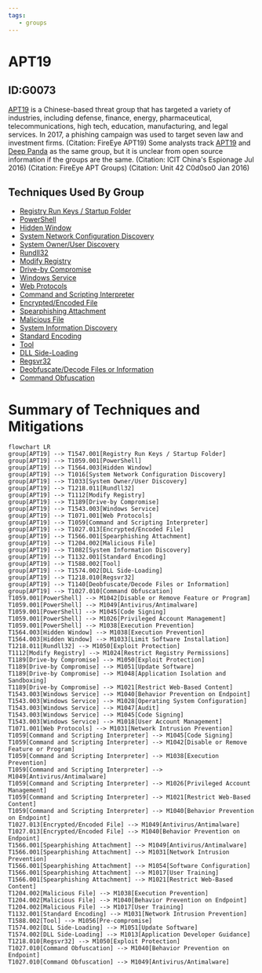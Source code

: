 ```yaml
---
tags:
   - groups
---
```

# APT19
## ID:G0073
[APT19](groups/G0073) is a Chinese-based threat group that has targeted a variety of industries, including defense, finance, energy, pharmaceutical, telecommunications, high tech, education, manufacturing, and legal services. In 2017, a phishing campaign was used to target seven law and investment firms. (Citation: FireEye APT19) Some analysts track [APT19](groups/G0073) and [Deep Panda](groups/G0009) as the same group, but it is unclear from open source information if the groups are the same. (Citation: ICIT China's Espionage Jul 2016) (Citation: FireEye APT Groups) (Citation: Unit 42 C0d0so0 Jan 2016)
## Techniques Used By Group
* [Registry Run Keys / Startup Folder](techniques/T1547/001)
* [PowerShell](techniques/T1059/001)
* [Hidden Window](techniques/T1564/003)
* [System Network Configuration Discovery](techniques/T1016)
* [System Owner/User Discovery](techniques/T1033)
* [Rundll32](techniques/T1218/011)
* [Modify Registry](techniques/T1112)
* [Drive-by Compromise](techniques/T1189)
* [Windows Service](techniques/T1543/003)
* [Web Protocols](techniques/T1071/001)
* [Command and Scripting Interpreter](techniques/T1059)
* [Encrypted/Encoded File](techniques/T1027/013)
* [Spearphishing Attachment](techniques/T1566/001)
* [Malicious File](techniques/T1204/002)
* [System Information Discovery](techniques/T1082)
* [Standard Encoding](techniques/T1132/001)
* [Tool](techniques/T1588/002)
* [DLL Side-Loading](techniques/T1574/002)
* [Regsvr32](techniques/T1218/010)
* [Deobfuscate/Decode Files or Information](techniques/T1140)
* [Command Obfuscation](techniques/T1027/010)

# Summary of Techniques and Mitigations
```mermaid
flowchart LR
group[APT19] --> T1547.001[Registry Run Keys / Startup Folder]
group[APT19] --> T1059.001[PowerShell]
group[APT19] --> T1564.003[Hidden Window]
group[APT19] --> T1016[System Network Configuration Discovery]
group[APT19] --> T1033[System Owner/User Discovery]
group[APT19] --> T1218.011[Rundll32]
group[APT19] --> T1112[Modify Registry]
group[APT19] --> T1189[Drive-by Compromise]
group[APT19] --> T1543.003[Windows Service]
group[APT19] --> T1071.001[Web Protocols]
group[APT19] --> T1059[Command and Scripting Interpreter]
group[APT19] --> T1027.013[Encrypted/Encoded File]
group[APT19] --> T1566.001[Spearphishing Attachment]
group[APT19] --> T1204.002[Malicious File]
group[APT19] --> T1082[System Information Discovery]
group[APT19] --> T1132.001[Standard Encoding]
group[APT19] --> T1588.002[Tool]
group[APT19] --> T1574.002[DLL Side-Loading]
group[APT19] --> T1218.010[Regsvr32]
group[APT19] --> T1140[Deobfuscate/Decode Files or Information]
group[APT19] --> T1027.010[Command Obfuscation]
T1059.001[PowerShell] --> M1042[Disable or Remove Feature or Program]
T1059.001[PowerShell] --> M1049[Antivirus/Antimalware]
T1059.001[PowerShell] --> M1045[Code Signing]
T1059.001[PowerShell] --> M1026[Privileged Account Management]
T1059.001[PowerShell] --> M1038[Execution Prevention]
T1564.003[Hidden Window] --> M1038[Execution Prevention]
T1564.003[Hidden Window] --> M1033[Limit Software Installation]
T1218.011[Rundll32] --> M1050[Exploit Protection]
T1112[Modify Registry] --> M1024[Restrict Registry Permissions]
T1189[Drive-by Compromise] --> M1050[Exploit Protection]
T1189[Drive-by Compromise] --> M1051[Update Software]
T1189[Drive-by Compromise] --> M1048[Application Isolation and Sandboxing]
T1189[Drive-by Compromise] --> M1021[Restrict Web-Based Content]
T1543.003[Windows Service] --> M1040[Behavior Prevention on Endpoint]
T1543.003[Windows Service] --> M1028[Operating System Configuration]
T1543.003[Windows Service] --> M1047[Audit]
T1543.003[Windows Service] --> M1045[Code Signing]
T1543.003[Windows Service] --> M1018[User Account Management]
T1071.001[Web Protocols] --> M1031[Network Intrusion Prevention]
T1059[Command and Scripting Interpreter] --> M1045[Code Signing]
T1059[Command and Scripting Interpreter] --> M1042[Disable or Remove Feature or Program]
T1059[Command and Scripting Interpreter] --> M1038[Execution Prevention]
T1059[Command and Scripting Interpreter] --> M1049[Antivirus/Antimalware]
T1059[Command and Scripting Interpreter] --> M1026[Privileged Account Management]
T1059[Command and Scripting Interpreter] --> M1021[Restrict Web-Based Content]
T1059[Command and Scripting Interpreter] --> M1040[Behavior Prevention on Endpoint]
T1027.013[Encrypted/Encoded File] --> M1049[Antivirus/Antimalware]
T1027.013[Encrypted/Encoded File] --> M1040[Behavior Prevention on Endpoint]
T1566.001[Spearphishing Attachment] --> M1049[Antivirus/Antimalware]
T1566.001[Spearphishing Attachment] --> M1031[Network Intrusion Prevention]
T1566.001[Spearphishing Attachment] --> M1054[Software Configuration]
T1566.001[Spearphishing Attachment] --> M1017[User Training]
T1566.001[Spearphishing Attachment] --> M1021[Restrict Web-Based Content]
T1204.002[Malicious File] --> M1038[Execution Prevention]
T1204.002[Malicious File] --> M1040[Behavior Prevention on Endpoint]
T1204.002[Malicious File] --> M1017[User Training]
T1132.001[Standard Encoding] --> M1031[Network Intrusion Prevention]
T1588.002[Tool] --> M1056[Pre-compromise]
T1574.002[DLL Side-Loading] --> M1051[Update Software]
T1574.002[DLL Side-Loading] --> M1013[Application Developer Guidance]
T1218.010[Regsvr32] --> M1050[Exploit Protection]
T1027.010[Command Obfuscation] --> M1040[Behavior Prevention on Endpoint]
T1027.010[Command Obfuscation] --> M1049[Antivirus/Antimalware]
```